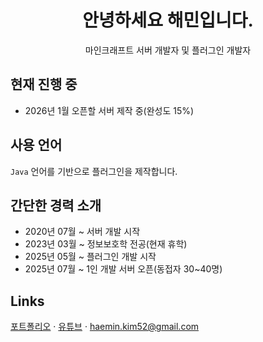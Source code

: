 <h1 align="center">안녕하세요 해민입니다.</h1>
<p align="center">마인크래프트 서버 개발자 및 플러그인 개발자</p>

## 현재 진행 중
- 2026년 1월 오픈할 서버 제작 중(완성도 15%)

## 사용 언어
`Java` 언어를 기반으로 플러그인을 제작합니다.

## 간단한 경력 소개
- 2020년 07월 ~ 서버 개발 시작
- 2023년 03월 ~ 정보보호학 전공(현재 휴학)
- 2025년 05월 ~ 플러그인 개발 시작
- 2025년 07월 ~ 1인 개발 서버 오픈(동접자 30~40명)

## Links
[포트폴리오](https://haemin1.notion.site/27e87de6a481803cba6cefc0291f0306?v=28187de6a481808d9f16000c0b8705df) · [유튜브](https://youtube.com/channel/UCAtXOzY2Jnh7RYYD1D6FVZg/) · haemin.kim52@gmail.com
